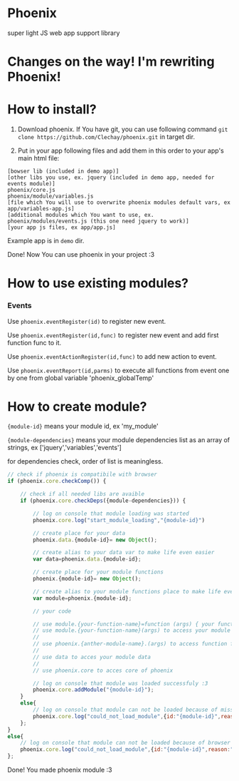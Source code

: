 # Phoenix

super light JS web app support library

# Changes on the way! I'm rewriting Phoenix!

# How to install?

1. Download phoenix. If You have git, you can use following command `git clone https://github.com/Clechay/phoenix.git` in target dir.

2. Put in your app following files and add them in this order to your app's main html file: 

```
[bowser lib (included in demo app)]
[other libs you use, ex. jquery (included in demo app, needed for events module)]
phoenix/core.js
phoenix/module/variables.js
[file which You will use to overwrite phoenix modules default vars, ex app/variables-app.js]
[additional modules which You want to use, ex. phoenix/modules/events.js (this one need jquery to work)]
[your app js files, ex app/app.js]
```

Example app is in `demo` dir.

Done! Now You can use phoenix in your project :3

# How to use existing modules?

### Events

Use `phoenix.eventRegister(id)` to register new event.

Use `phoenix.eventRegister(id,func)` to register new event and add first function func to it.

Use `phoenix.eventActionRegister(id,func)` to add new action to event.

Use `phoenix.eventReport(id,parms)` to execute all functions from event one by one from global variable 'phoenix_globalTemp'

# How to create module?

`{module-id}` means your module id, ex 'my_module'

`{module-dependencies}` means your module dependencies list as an array of strings, ex ['jquery','variables','events']

for dependencies check, order of list is meaningless.

```js
// check if phoenix is compatibile with browser
if (phoenix.core.checkComp()) {	

	// check if all needed libs are avaible
	if (phoenix.core.checkDeps({module-dependencies})) { 

		// log on console that module loading was started 
		phoenix.core.log("start_module_loading","{module-id}") 

		// create place for your data
		phoenix.data.{module-id}= new Object();

		// create alias to your data var to make life even easier
		var data=phoenix.data.{module-id};

		// create place for your module functions
		phoenix.{module-id}= new Object();

		// create alias to your module functions place to make life even easier
		var module=phoenix.{module-id};

		// your code

		// use module.{your-function-name}=function (args) { your function code } to add function to module
		// use module.{your-function-name}(args) to access your module function
		//
		// use phoenix.{anther-module-name}.(args) to access function from another module
		//
		// use data to acces your module data
		//
		// use phoenix.core to acces core of phoenix

		// log on console that module was loaded successfuly :3 
		phoenix.core.addModule("{module-id}");
	}
	else{
		// log on console that module can not be loaded because of missing libs 
		phoenix.core.log("could_not_load_module",{id:"{module-id}",reason:"deps"})
	};
}
else{
	// log on console that module can not be loaded because of browser incompatibility with phoenix itself 
	phoenix.core.log("could_not_load_module",{id:"{module-id}",reason:"comp"})
};
```

Done! You made phoenix module :3